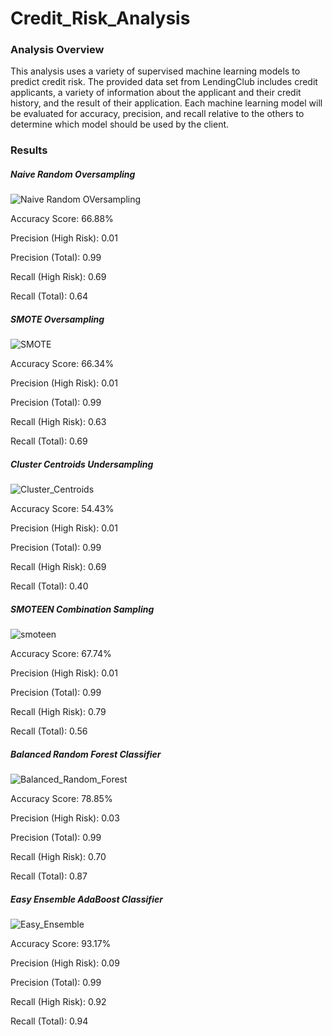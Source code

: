 # Credit_Risk_Analysis

### Analysis Overview
This analysis uses a variety of supervised machine learning models to predict credit risk. The provided data set from LendingClub includes credit applicants, a variety of information about the applicant and their credit history, and the result of their application. Each machine learning model will be evaluated for accuracy, precision, and recall relative to the others to determine which model should be used by the client.

### Results

##### Naive Random Oversampling

![Naive Random OVersampling](https://user-images.githubusercontent.com/86164867/142918951-238f652c-544e-4435-b8e4-f8ed90aeb48f.PNG)

Accuracy Score: 66.88%

Precision (High Risk): 0.01

Precision (Total): 0.99

Recall (High Risk): 0.69

Recall (Total): 0.64

##### SMOTE Oversampling

![SMOTE](https://user-images.githubusercontent.com/86164867/142918874-d032be0d-1edd-41fb-b3b8-51a75dd77761.PNG)

Accuracy Score: 66.34%

Precision (High Risk): 0.01

Precision (Total): 0.99

Recall (High Risk): 0.63

Recall (Total): 0.69


##### Cluster Centroids Undersampling

![Cluster_Centroids](https://user-images.githubusercontent.com/86164867/142918820-081b2abe-de12-41d2-a189-25be7bf7c375.PNG)

Accuracy Score: 54.43%

Precision (High Risk): 0.01

Precision (Total): 0.99

Recall (High Risk): 0.69

Recall (Total): 0.40


##### SMOTEEN Combination Sampling

![smoteen](https://user-images.githubusercontent.com/86164867/142918720-5f3ddaa8-8152-435d-8097-2de6260086a5.PNG)

Accuracy Score: 67.74%

Precision (High Risk): 0.01

Precision (Total): 0.99

Recall (High Risk): 0.79

Recall (Total): 0.56


##### Balanced Random Forest Classifier

![Balanced_Random_Forest](https://user-images.githubusercontent.com/86164867/142918625-9334eaaa-c061-48f5-b1b9-946a4e542d88.PNG)

Accuracy Score: 78.85%

Precision (High Risk): 0.03

Precision (Total): 0.99

Recall (High Risk): 0.70

Recall (Total): 0.87


##### Easy Ensemble AdaBoost Classifier

![Easy_Ensemble](https://user-images.githubusercontent.com/86164867/142918517-6b23a050-6b3a-4eab-9512-f44295c6870a.PNG)

Accuracy Score: 93.17% 

Precision (High Risk): 0.09

Precision (Total): 0.99

Recall (High Risk): 0.92

Recall (Total): 0.94
